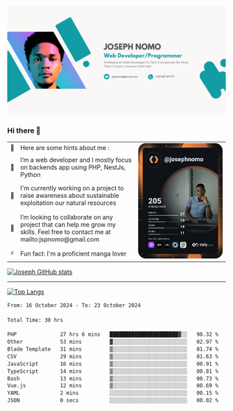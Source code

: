 ![Banner of my profile!](/Joseph_NOMO_NEW.png "Banner")

### Hi there 👋

<!--- | --  | 👋  | Here are some hints about me :                                                                                                 | <td rowspan=6><img src="/devcard.svg" width="400" alt="Joseph NOMO's Dev Card"/></td> |
| --- | --- | ------------------------------------------------------------------------------------------------------------------------------ | ------------------------------------------------------------------------------------- |
| --  | 🔭  | I’m a web developer and I mostly focus on backends app using PHP, NestJs, Python                                               |
| --  | 🦁  | I'm currently working on a project to raise awareness about sustainable exploitation our natural resources                     |
| --  | 👯  | I’m looking to collaborate on any project that can help me grow my skills. Feel free to contact me at mailto:jspnomo@gmail.com |
| --  | ⚡  | Fun fact: I'm a proficient manga lover                                                                                         |
--->

<table>
    <tr>
        <td width="1%">👋</td>
        <td width="55%">Here are some hints about me :</td>
        <td rowspan=6 width="44%"><img src="/devcard.svg" width="400" alt="Joseph NOMO's Dev Card"/></td>
    </tr>
    <tr>
        <td>🔭</td>
        <td>I’m a web developer and I mostly focus on backends app using PHP, NestJs, Python</td>
    </tr>
    <tr>
        <td>🦁</td>
        <td>I'm currently working on a project to raise awareness about sustainable exploitation our natural resources</td>
    </tr>
    <tr>
        <td>👯</td>
        <td>I’m looking to collaborate on any project that can help me grow my skills. Feel free to contact me at mailto:jspnomo@gmail.com</td>
    </tr>
    <tr>
        <td>⚡</td>
        <td>Fun fact: I'm a proficient manga lover</td>
    </tr>

</table>

[![Joseph GitHub stats](https://github-readme-stats-seven-sigma-53.vercel.app/api?username=Jspascal)](https://github.com/Jspascal/github-readme-stats)

---

[![Top Langs](https://github-readme-stats-seven-sigma-53.vercel.app/api/top-langs/?username=Jspascal&layout=compact)](https://github.com/Jspascal/github-readme-stats)

<!--START_SECTION:waka-->

```txt
From: 16 October 2024 - To: 23 October 2024

Total Time: 30 hrs

PHP              27 hrs 6 mins   ██████████████████████▓░░   90.32 %
Other            53 mins         ▓░░░░░░░░░░░░░░░░░░░░░░░░   02.97 %
Blade Template   31 mins         ▒░░░░░░░░░░░░░░░░░░░░░░░░   01.74 %
CSV              29 mins         ▒░░░░░░░░░░░░░░░░░░░░░░░░   01.63 %
JavaScript       16 mins         ▒░░░░░░░░░░░░░░░░░░░░░░░░   00.91 %
TypeScript       14 mins         ▒░░░░░░░░░░░░░░░░░░░░░░░░   00.81 %
Bash             13 mins         ▒░░░░░░░░░░░░░░░░░░░░░░░░   00.73 %
Vue.js           12 mins         ▒░░░░░░░░░░░░░░░░░░░░░░░░   00.69 %
YAML             2 mins          ░░░░░░░░░░░░░░░░░░░░░░░░░   00.15 %
JSON             0 secs          ░░░░░░░░░░░░░░░░░░░░░░░░░   00.02 %
```

<!--END_SECTION:waka-->
